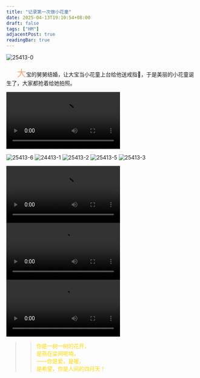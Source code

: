 ```yaml
---
title: "记录第一次做小花童"
date: 2025-04-13T19:10:54+08:00
draft: false
tags: ["HM"]
adjacentPost: true
readingBar: true
---
```

![25413-0](https://cdn.jsdelivr.net/gh/tosspi/picx-images-hosting@master/25413-0.7axdam0xg6.jpg)


&emsp;&emsp;<font size=5 color=#ffa07a>大</font>宝的舅舅结婚，让大宝当小花童上台给他送戒指💍，于是美丽的小花童诞生了，大家都抢着给她拍照。


<video src="https://cdn.jsdelivr.net/gh/tosspi/mumu@main/25413-11.mp4" controls></video>


![25413-6](https://cdn.jsdelivr.net/gh/tosspi/picx-images-hosting@master/25413-6.4xuqten48z.jpg)
![24413-1](https://cdn.jsdelivr.net/gh/tosspi/picx-images-hosting@master/24413-1.41y9dydft3.jpg)
![25413-2](https://cdn.jsdelivr.net/gh/tosspi/picx-images-hosting@master/25413-2.86tuq2alwl.jpg)
![25413-5](https://cdn.jsdelivr.net/gh/tosspi/picx-images-hosting@master/25413-5.6pnpob6h4g.jpg)
![25413-3](https://cdn.jsdelivr.net/gh/tosspi/picx-images-hosting@master/25413-3.4ub4vou1hq.jpg)


<video src="https://cdn.jsdelivr.net/gh/tosspi/mumu@main/25413-11.mp4" controls></video>
<video src="https://cdn.jsdelivr.net/gh/tosspi/mumu@main/25413-22.mp4" controls></video>
<video src="https://cdn.jsdelivr.net/gh/tosspi/mumu@main/25413-33.mp4" controls></video>



> > <font color=#ffd700>你是一树一树的花开，<br>
> > 是燕在梁间呢喃，<br>
> > ——你是爱，是暖，<br>
> > 是希望，你是人间的四月天！</font><br>